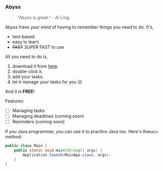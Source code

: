 ### Abyss
> "Abyss is great." - Ai Ling

Abyss frees your mind of having to remember things you need to do. It's,
* text-based
* easy to learn
* ~~FAST~~ _SUPER_ FAST to use

All you need to do is,
1. download it from [here](https://github.com/ailing35/ip/releases/download/A-Jar/ip.jar).
2. double-click it.
3. add your tasks.
4. let it manage your tasks for you 😉

And it is __FREE__!

Features:

- [ ] Managing tasks
- [ ] Managing deadlines (coming soon)
- [ ] Reminders (coming soon)

If you Java programmer, you can use it to practice Java too. Here's the```main``` method:

```java
public class Main {
    public static void main(String[] args) {
        Application.launch(MainApp.class, args);
    }
}
```
